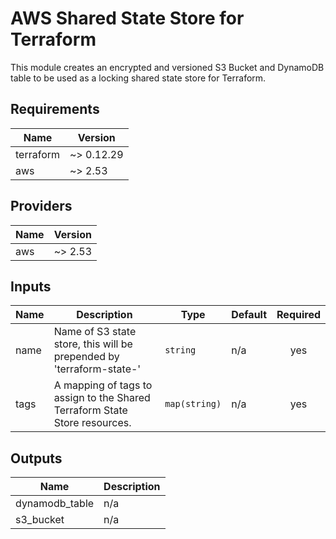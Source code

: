 # AWS Shared State Store for Terraform

This module creates an encrypted and versioned S3 Bucket and DynamoDB table to be used as a locking shared state store for Terraform.

<!-- BEGINNING OF PRE-COMMIT-TERRAFORM DOCS HOOK -->
## Requirements

| Name | Version |
|------|---------|
| terraform | ~> 0.12.29 |
| aws | ~> 2.53 |

## Providers

| Name | Version |
|------|---------|
| aws | ~> 2.53 |

## Inputs

| Name | Description | Type | Default | Required |
|------|-------------|------|---------|:--------:|
| name | Name of S3 state store, this will be prepended by 'terraform-state-' | `string` | n/a | yes |
| tags | A mapping of tags to assign to the Shared Terraform State Store resources. | `map(string)` | n/a | yes |

## Outputs

| Name | Description |
|------|-------------|
| dynamodb\_table | n/a |
| s3\_bucket | n/a |

<!-- END OF PRE-COMMIT-TERRAFORM DOCS HOOK -->